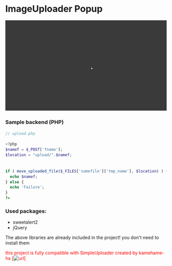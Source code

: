 # ImageUploader Popup
![](screenshots/2022-03-15-13-50-43-Trim.gif)

### Sample backend (PHP)
```php
// upload.php

<?php
$namef = $_POST['fname'];
$location = "upload/".$namef;


if ( move_uploaded_file($_FILES['somefile']['tmp_name'], $location) ) { 
  echo $namef; 
} else { 
  echo 'Failure'; 
}
?>
```


### Used packages:
* sweetalert2
* jQuery

The above libraries are already included in the project! you don't need to install them

<span style="color:red">this project is fully compatible with SimpleUploader created by kamehame-ha [![url](https://github.com/kamehame-ha/simple-uploader)]</span>
